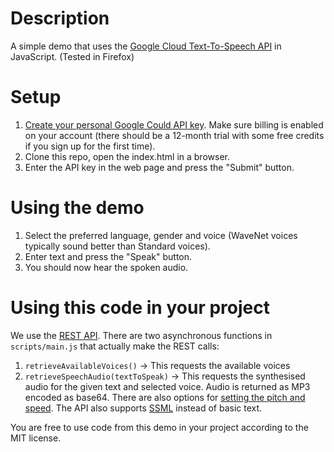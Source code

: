 
# Description
A simple demo that uses the [Google Cloud Text-To-Speech API](https://cloud.google.com/text-to-speech) in JavaScript.
(Tested in Firefox)

# Setup
1. [Create your personal Google Could API key](https://cloud.google.com/docs/authentication/api-keys). Make sure billing is enabled on your account (there should be a 12-month trial with some free credits if you sign up for the first time).
1. Clone this repo, open the index.html in a browser.
1. Enter the API key in the web page and press the "Submit" button.

# Using the demo
1. Select the preferred language, gender and voice (WaveNet voices typically sound better than Standard voices).
1. Enter text and press the "Speak" button.
1. You should now hear the spoken audio.

# Using this code in your project
We use the [REST API](https://cloud.google.com/text-to-speech/docs/reference/rest).
There are two asynchronous functions in `scripts/main.js` that actually make the REST calls:
1. `retrieveAvailableVoices()` -> This requests the available voices 
1. `retrieveSpeechAudio(textToSpeak)` -> This requests the synthesised audio for the given text and selected voice. Audio is returned as MP3 encoded as base64. There are also options for [setting the pitch and speed](https://cloud.google.com/text-to-speech/docs/reference/rest/v1/text/synthesize#AudioConfig). The API also supports [SSML](https://cloud.google.com/text-to-speech/docs/ssml) instead of basic text. 

You are free to use code from this demo in your project according to the MIT license.
